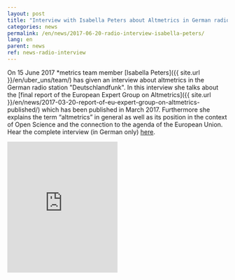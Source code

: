 ```yaml
---
layout: post
title: "Interview with Isabella Peters about Altmetrics in German radio station &quot;Deutschlandfunk&quot;"
categories: news
permalink: /en/news/2017-06-20-radio-interview-isabella-peters/
lang: en
parent: news
ref: news-radio-interview
---
```


On 15 June 2017 \*metrics team member [Isabella Peters]({{ site.url }}/en/uber_uns/team/) has given an interview about altmetrics in the German radio station &quot;Deutschlandfunk&quot;. In this interview she talks about the [final report of the European Expert Group on Altmetrics]({{ site.url }}/en/news/2017-03-20-report-of-eu-expert-group-on-altmetrics-published/) which has been published in March 2017. Furthermore she explains the term “altmetrics” in general as well as its position in the context of Open Science and the connection to the agenda of the European Union. Hear the complete interview (in German only) [here](https://soundcloud.com/dlf-wissenschaft/open-science-alternative-indikatoren-zur-bewertung-von-wissenschaft-gesucht).

<iframe width="50%" height="300" scrolling="no" frameborder="no" allow="autoplay" src="https://w.soundcloud.com/player/?url=https%3A//api.soundcloud.com/tracks/328202124&color=%23ec6236&auto_play=false&hide_related=true&show_comments=false&show_user=false&show_reposts=false&show_teaser=false&visual=true"></iframe>
